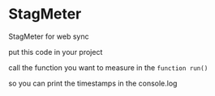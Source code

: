 # StagMeter
StagMeter for web sync

put this code in your project

call the function you want to measure in the `function run()`

so you can print the timestamps in the console.log
